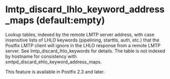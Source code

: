 # lmtp_discard_lhlo_keyword_address_maps (default:empty) 

 Lookup tables, indexed by the remote LMTP server address, with
case insensitive lists of LHLO keywords (pipelining, starttls,
auth, etc.) that the Postfix LMTP client will ignore in the LHLO
response
from a remote LMTP server. See lmtp_discard_lhlo_keywords for
details. The table is not indexed by hostname for consistency with
smtpd_discard_ehlo_keyword_address_maps. 

 This feature is available in Postfix 2.3 and later. 


